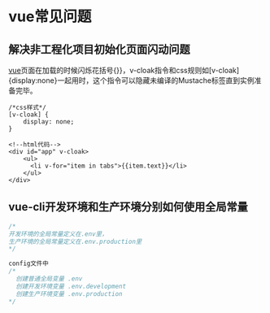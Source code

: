 #  vue常见问题

## 解决非工程化项目初始化页面闪动问题

[vue](https://www.baidu.com/s?wd=vue&tn=24004469_oem_dg&rsv_dl=gh_pl_sl_csd)页面在加载的时候闪烁花括号{}}，v-cloak指令和css规则如[v-cloak]{display:none}一起用时，这个指令可以隐藏未编译的Mustache标签直到实例准备完毕。

```
/*css样式*/
[v-cloak] {
	display: none;
}

<!--html代码-->
<div id="app" v-cloak>
    <ul>
      <li v-for="item in tabs">{{item.text}}</li>
    </ul>
</div>
```



## vue-cli开发环境和生产环境分别如何使用全局常量

```javascript
/*
开发环境的全局常量定义在.env里，
生产环境的全局常量定义在.env.production里
*/

config文件中
/*
  创建普通全局变量 .env
  创建开发环境变量 .env.development
  创建生产环境变量 .env.production
*/
```


